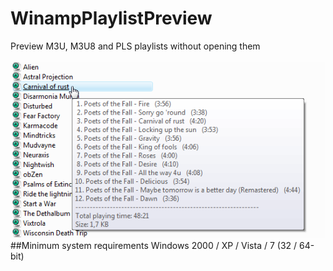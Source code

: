 # WinampPlaylistPreview
Preview M3U, M3U8 and PLS playlists without opening them
<br><br>![alt text](https://github.com/T800G/WinampPlaylistPreview/blob/master/plstip.png)<br>
##Minimum system requirements
Windows 2000 / XP / Vista / 7 (32 / 64-bit)
